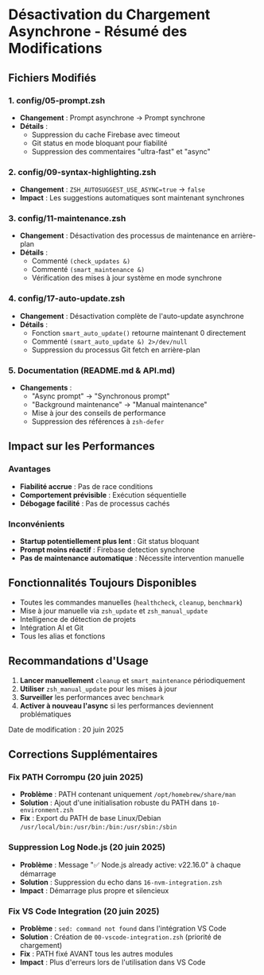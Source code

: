 # Désactivation du Chargement Asynchrone - Résumé des Modifications

## Fichiers Modifiés

### 1. config/05-prompt.zsh
- **Changement** : Prompt asynchrone → Prompt synchrone
- **Détails** :
  - Suppression du cache Firebase avec timeout
  - Git status en mode bloquant pour fiabilité
  - Suppression des commentaires "ultra-fast" et "async"

### 2. config/09-syntax-highlighting.zsh  
- **Changement** : `ZSH_AUTOSUGGEST_USE_ASYNC=true` → `false`
- **Impact** : Les suggestions automatiques sont maintenant synchrones

### 3. config/11-maintenance.zsh
- **Changement** : Désactivation des processus de maintenance en arrière-plan
- **Détails** :
  - Commenté `(check_updates &)`
  - Commenté `(smart_maintenance &)`
  - Vérification des mises à jour système en mode synchrone

### 4. config/17-auto-update.zsh
- **Changement** : Désactivation complète de l'auto-update asynchrone
- **Détails** :
  - Fonction `smart_auto_update()` retourne maintenant 0 directement
  - Commenté `(smart_auto_update &) 2>/dev/null`
  - Suppression du processus Git fetch en arrière-plan

### 5. Documentation (README.md & API.md)
- **Changements** :
  - "Async prompt" → "Synchronous prompt"
  - "Background maintenance" → "Manual maintenance"  
  - Mise à jour des conseils de performance
  - Suppression des références à `zsh-defer`

## Impact sur les Performances

### Avantages
- **Fiabilité accrue** : Pas de race conditions
- **Comportement prévisible** : Exécution séquentielle
- **Débogage facilité** : Pas de processus cachés

### Inconvénients
- **Startup potentiellement plus lent** : Git status bloquant
- **Prompt moins réactif** : Firebase detection synchrone
- **Pas de maintenance automatique** : Nécessite intervention manuelle

## Fonctionnalités Toujours Disponibles

- Toutes les commandes manuelles (`healthcheck`, `cleanup`, `benchmark`)
- Mise à jour manuelle via `zsh_update` et `zsh_manual_update`
- Intelligence de détection de projets
- Intégration AI et Git
- Tous les alias et fonctions

## Recommandations d'Usage

1. **Lancer manuellement** `cleanup` et `smart_maintenance` périodiquement
2. **Utiliser** `zsh_manual_update` pour les mises à jour
3. **Surveiller** les performances avec `benchmark`
4. **Activer à nouveau l'async** si les performances deviennent problématiques

Date de modification : 20 juin 2025

## Corrections Supplémentaires

### Fix PATH Corrompu (20 juin 2025)
- **Problème** : PATH contenant uniquement `/opt/homebrew/share/man`
- **Solution** : Ajout d'une initialisation robuste du PATH dans `10-environment.zsh`
- **Fix** : Export du PATH de base Linux/Debian `/usr/local/bin:/usr/bin:/bin:/usr/sbin:/sbin`

### Suppression Log Node.js (20 juin 2025)  
- **Problème** : Message "✅ Node.js already active: v22.16.0" à chaque démarrage
- **Solution** : Suppression du echo dans `16-nvm-integration.zsh`
- **Impact** : Démarrage plus propre et silencieux

### Fix VS Code Integration (20 juin 2025)
- **Problème** : `sed: command not found` dans l'intégration VS Code
- **Solution** : Création de `00-vscode-integration.zsh` (priorité de chargement)
- **Fix** : PATH fixé AVANT tous les autres modules
- **Impact** : Plus d'erreurs lors de l'utilisation dans VS Code

